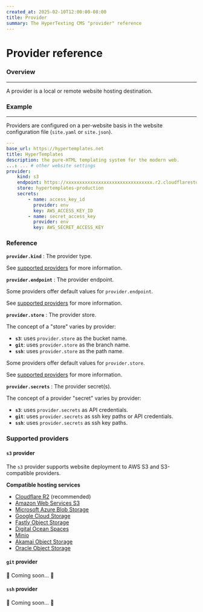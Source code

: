 ```yaml
---
created_at: 2025-02-10T12:00:00-08:00
title: Provider
summary: The HyperTexting CMS "provider" reference
---
```


# Provider reference

<auto-toc selectors='h3,h4,h5,h6,dl dt'></auto-toc>

### Overview
------------

A provider is a local or remote website hosting destination.

### Example
-----------

Providers are configured on a per-website basis in the website configuration file (`site.yaml` or `site.json`).

<code-snippet ht-block filename='site.yaml' highlight='6-16'>

```yaml
---
base_url: https://hypertemplates.net
title: HyperTemplates
description: the pure-HTML templating system for the modern web.
...: ... # other website settings
provider:
    kind: s3
    endpoint: https://xxxxxxxxxxxxxxxxxxxxxxxxxxxxxxxx.r2.cloudflarestorage.com
    store: hypertemplates-production
    secrets:
        - name: access_key_id
          provider: env
          key: AWS_ACCESS_KEY_ID
        - name: secret_access_key
          provider: env
          key: AWS_SECRET_ACCESS_KEY
```

</code-snippet>

### Reference

**`provider.kind`**
: The provider type.

  See [supported providers](#supported-providers) for more information.

**`provider.endpoint`**
: The provider endpoint.

  Some providers offer default values for `provider.endpoint`.

  See [supported providers](#supported-providers) for more information.

**`provider.store`**
: The provider store.

  The concept of a "store" varies by provider:

  * **`s3`**: uses `provider.store` as the bucket name.
  * **`git`**: uses `provider.store` as the branch name.
  * **`ssh`**: uses `provider.store` as the path name.

  Some providers offer default values for `provider.store`.

  See [supported providers](#supported-providers) for more information.

**`provider.secrets`**
: The provider secret(s).

  The concept of a provider "secret" varies by provider:

  * **`s3`**: uses `provider.secrets` as API credentials.
  * **`git`**: uses `provider.secrets` as ssh key paths or API credentials.
  * **`ssh`**: uses `provider.secrets` as ssh key paths.

### Supported providers

#### `s3` provider

The `s3` provider supports website deployment to AWS S3 and S3-compatible providers.

**Compatible hosting services**

* [Cloudflare R2] (recommended)
* [Amazon Web Services S3]
* [Microsoft Azure Blob Storage]
* [Google Cloud Storage]
* [Fastly Object Storage]
* [Digital Ocean Spaces]
* [Minio]
* [Akamai Object Storage]
* [Oracle Object Storage]

#### `git` provider

🚧 Coming soon... 🚧

#### `ssh` provider

🚧 Coming soon... 🚧

<!-- Links -->
[Cloudflare R2]: https://www.cloudflare.com/developer-platform/products/r2/
[Amazon Web Services S3]: https://aws.amazon.com/s3/
[Microsoft Azure Blob Storage]: https://azure.microsoft.com/en-us/products/storage/blobs
[Google Cloud Storage]: https://cloud.google.com/storage
[Fastly Object Storage]: https://www.fastly.com/products/storage
[Digital Ocean Spaces]: https://www.digitalocean.com/products/spaces
[Minio]: https://min.io
[Akamai Object Storage]: https://www.linode.com/products/object-storage/
[Oracle Object Storage]: https://www.oracle.com/cloud/storage/object-storage/
